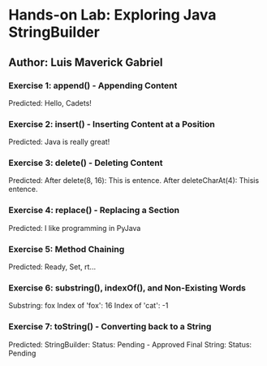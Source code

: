 # Hands-on Lab: Exploring Java StringBuilder
## Author: Luis Maverick Gabriel

### Exercise 1: append() - Appending Content
Predicted:
Hello, Cadets!

### Exercise 2: insert() - Inserting Content at a Position
Predicted:
Java is really great!

### Exercise 3: delete() - Deleting Content
Predicted:
After delete(8, 16): This is entence.
After deleteCharAt(4): Thisis entence.

### Exercise 4: replace() - Replacing a Section
Predicted:
I like programming in PyJava

### Exercise 5: Method Chaining
Predicted:
Ready, Set, rt...

### Exercise 6: substring(), indexOf(), and Non-Existing Words
Substring: fox
Index of 'fox': 16
Index of 'cat': -1

### Exercise 7: toString() - Converting back to a String
Predicted:
StringBuilder: Status: Pending - Approved
Final String: Status: Pending